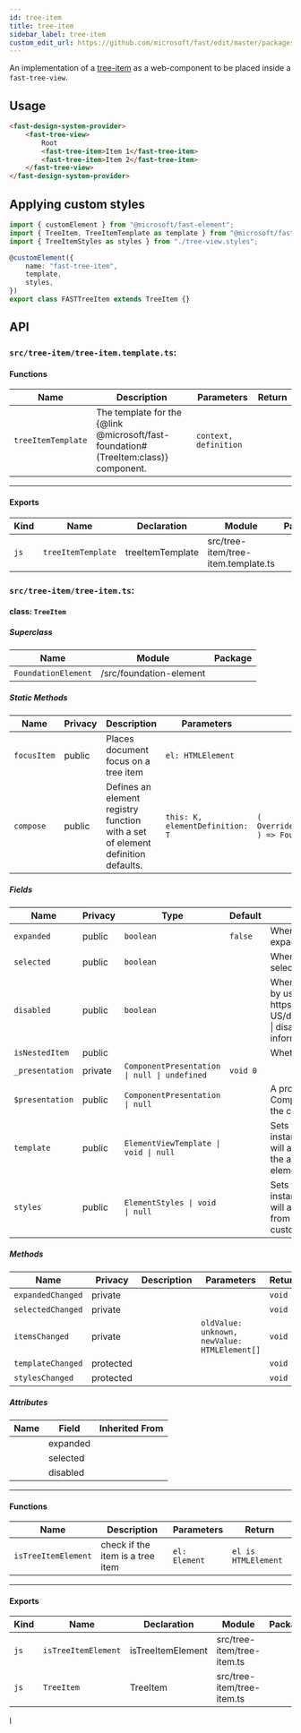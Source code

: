 ```yaml
---
id: tree-item
title: tree-item
sidebar_label: tree-item
custom_edit_url: https://github.com/microsoft/fast/edit/master/packages/web-components/fast-foundation/src/tree-item/README.md
---
```


An implementation of a [tree-item](https://w3c.github.io/aria/#treeitem) as a web-component to be placed inside a `fast-tree-view`.

## Usage

```html live
<fast-design-system-provider>
    <fast-tree-view>
        Root
        <fast-tree-item>Item 1</fast-tree-item>
        <fast-tree-item>Item 2</fast-tree-item>
    </fast-tree-view>
</fast-design-system-provider>
```

## Applying custom styles

```ts
import { customElement } from "@microsoft/fast-element";
import { TreeItem, TreeItemTemplate as template } from "@microsoft/fast-foundation";
import { TreeItemStyles as styles } from "./tree-view.styles";

@customElement({
    name: "fast-tree-item",
    template,
    styles,
})
export class FASTTreeItem extends TreeItem {}
```

## API

### `src/tree-item/tree-item.template.ts`:

#### Functions

| Name               | Description                                                                         | Parameters            | Return |
| ------------------ | ----------------------------------------------------------------------------------- | --------------------- | ------ |
| `treeItemTemplate` | The template for the {@link @microsoft/fast-foundation#(TreeItem:class)} component. | `context, definition` |        |

<hr/>

#### Exports

| Kind | Name               | Declaration      | Module                              | Package |
| ---- | ------------------ | ---------------- | ----------------------------------- | ------- |
| `js` | `treeItemTemplate` | treeItemTemplate | src/tree-item/tree-item.template.ts |         |

### `src/tree-item/tree-item.ts`:

#### class: `TreeItem`

##### Superclass

| Name                | Module                  | Package |
| ------------------- | ----------------------- | ------- |
| `FoundationElement` | /src/foundation-element |         |

##### Static Methods

| Name        | Privacy | Description                                                                     | Parameters                      | Return                                                                                                             | Inherited From    |
| ----------- | ------- | ------------------------------------------------------------------------------- | ------------------------------- | ------------------------------------------------------------------------------------------------------------------ | ----------------- |
| `focusItem` | public  | Places document focus on a tree item                                            | `el: HTMLElement`               |                                                                                                                    |                   |
| `compose`   | public  | Defines an element registry function with a set of element definition defaults. | `this: K, elementDefinition: T` | `(         overrideDefinition?: OverrideFoundationElementDefinition<T>     ) => FoundationElementRegistry<T, K>` | FoundationElement |

##### Fields

| Name            | Privacy | Type                                         | Default  | Description                                                                                                                                                                                           | Inherited From    |
| --------------- | ------- | -------------------------------------------- | -------- | ----------------------------------------------------------------------------------------------------------------------------------------------------------------------------------------------------- | ----------------- |
| `expanded`      | public  | `boolean`                                    | `false`  | When true, the control will be appear expanded by user interaction.                                                                                                                                   |                   |
| `selected`      | public  | `boolean`                                    |          | When true, the control will appear selected by user interaction.                                                                                                                                      |                   |
| `disabled`      | public  | `boolean`                                    |          | When true, the control will be immutable by user interaction. See {@link https\://developer.mozilla.org/en-US/docs/Web/HTML/Attributes/disabled \| disabled HTML attribute} for more information.     |                   |
| `isNestedItem`  | public  |                                              |          | Whether the tree is nested                                                                                                                                                                            |                   |
| `_presentation` | private | `ComponentPresentation \| null \| undefined` | `void 0` |                                                                                                                                                                                                       | FoundationElement |
| `$presentation` | public  | `ComponentPresentation \| null`              |          | A property which resolves the ComponentPresentation instance&#xD;&#xA;for the current component.                                                                                                      | FoundationElement |
| `template`      | public  | `ElementViewTemplate \| void \| null`        |          | Sets the template of the element instance. When undefined,&#xD;&#xA;the element will attempt to resolve the template from&#xD;&#xA;the associated presentation or custom element definition.          | FoundationElement |
| `styles`        | public  | `ElementStyles \| void \| null`              |          | Sets the default styles for the element instance. When undefined,&#xD;&#xA;the element will attempt to resolve default styles from&#xD;&#xA;the associated presentation or custom element definition. | FoundationElement |

##### Methods

| Name              | Privacy   | Description | Parameters                                   | Return | Inherited From    |
| ----------------- | --------- | ----------- | -------------------------------------------- | ------ | ----------------- |
| `expandedChanged` | private   |             |                                              | `void` |                   |
| `selectedChanged` | private   |             |                                              | `void` |                   |
| `itemsChanged`    | private   |             | `oldValue: unknown, newValue: HTMLElement[]` | `void` |                   |
| `templateChanged` | protected |             |                                              | `void` | FoundationElement |
| `stylesChanged`   | protected |             |                                              | `void` | FoundationElement |

##### Attributes

| Name | Field    | Inherited From |
| ---- | -------- | -------------- |
|      | expanded |                |
|      | selected |                |
|      | disabled |                |

<hr/>

#### Functions

| Name                | Description                      | Parameters    | Return              |
| ------------------- | -------------------------------- | ------------- | ------------------- |
| `isTreeItemElement` | check if the item is a tree item | `el: Element` | `el is HTMLElement` |

<hr/>

#### Exports

| Kind | Name                | Declaration       | Module                     | Package |
| ---- | ------------------- | ----------------- | -------------------------- | ------- |
| `js` | `isTreeItemElement` | isTreeItemElement | src/tree-item/tree-item.ts |         |
| `js` | `TreeItem`          | TreeItem          | src/tree-item/tree-item.ts |         |


I